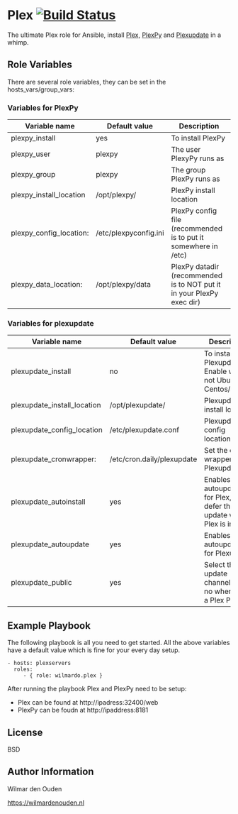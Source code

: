 Plex [![Build Status](https://travis-ci.org/wilmardo/plex.svg?branch=master)](https://travis-ci.org/wilmardo/plex)
=========

The ultimate Plex role for Ansible, install [Plex](https://www.plex.tv/), [PlexPy](https://github.com/JonnyWong16/plexpy) and [Plexupdate](https://github.com/mrworf/plexupdate) in a whimp.

Role Variables
--------------
There are several role variables, they can be set in the hosts_vars/group_vars:

### Variables for PlexPy
| Variable name           | Default value         | Description         |
| ----------------------- | --------------------- | ------------------- |
| plexpy_install          | yes                   | To install PlexPy
| plexpy_user             | plexpy                | The user PlexyPy runs as
| plexpy_group            | plexpy               | The group PlexPy runs as
| plexpy_install_location | /opt/plexpy/          | PlexPy install location
| plexpy_config_location: | /etc/plexpyconfig.ini | PlexPy config file (recommended is to put it somewhere in /etc)
| plexpy_data_location:   | /opt/plexpy/data      | PlexPy datadir (recommended is to NOT put it in your PlexPy exec dir)

### Variables for plexupdate
| Variable name                     | Default value              | Description         |
| --------------------------------- | -------------------------- | ------------------- |
| plexupdate_install                | no                         | To install Plexupdate. Enable when not Ubuntu or Centos/Fedora 
| plexupdate_install_location       | /opt/plexupdate/           | Plexupdate install location
| plexupdate_config_location        | /etc/plexupdate.conf       | Plexupdate config location
| plexupdate_cronwrapper:           | /etc/cron.daily/plexupdate | Set the cron wrapper for Plexupdate
| plexupdate_autoinstall            | yes                        | Enables autoupdates for Plex, will defer the update when Plex is in use
| plexupdate_autoupdate             | yes                        | Enables autoupdater for Plexupdate
| plexupdate_public                 | yes                        | Select the update channel, set no when using a Plex Pass


Example Playbook
----------------

The following playbook is all you need to get started. All the above variables have a default value which is fine for your every day setup.

    - hosts: plexservers
      roles:
         - { role: wilmardo.plex }
         
 After running the playbook Plex and PlexPy need to be setup:
  - Plex can be found at http://ipadress:32400/web
  - PlexPy can be foudn at http://ipaddress:8181

License
-------

BSD

Author Information
------------------

Wilmar den Ouden

https://wilmardenouden.nl